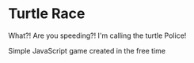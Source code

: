 <h1>Turtle Race</h1>
<p>What?! Are you speeding?! I'm calling the turtle Police!</p>

<p>Simple JavaScript game created in the free time</p>
